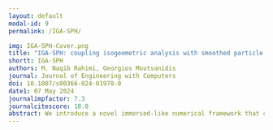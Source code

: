 ```yaml
---
layout: default
modal-id: 9
permalink: /IGA-SPH/

img: IGA-SPH-Cover.png
title: "IGA-SPH: coupling isogeometric analysis with smoothed particle hydrodynamics for air-blast–structure interaction"
shortt: IGA-SPH
authors: M. Naqib Rahimi, Georgios Moutsanidis
journal: Journal of Engineering with Computers
doi: 10.1007/s00366-024-01978-0
date1: 07 May 2024
journalimpfactor: 7.3
journalcitescore: 18.0
abstract: We introduce a novel immersed-like numerical framework that combines isogeometric analysis with smoothed particle hydrodynamics for simulating air-blast–structure interaction. The solid domain is represented by a Lagrangian point cloud, which is immersed into a background Eulerian fluid domain. The smoothed particle hydrodynamics framework is employed to solve the equations of motion of the solid point cloud, whereas isogeometric analysis is used for the fluid mechanics equations on the background domain. The coupling strategy relies on a penalty-based volumetric coupling scheme that penalizes the velocity difference between the two domains, and involves a minimal amount of modification to existing codes, resulting in a straightforward implementation. The immersed nature of the proposed approach, combined with volumetric coupling, eliminates the need for explicit tracking of fluid–structure interfaces and imposes no limitations on solid domain motion and topology. Ample mathematical details are provided, and the proposed method is verified and validated against established numerical tools and experimental studies. The results affirm the method’s accuracy, robustness, and ease with which it seamlessly integrates two distinct computational techniques.
---
```

